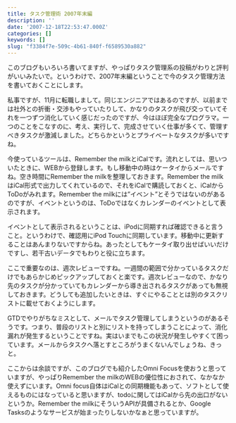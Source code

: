 ```yaml
---
title: タスク管理術 2007年末編
description: ''
date: '2007-12-18T22:53:47.000Z'
categories: []
keywords: []
slug: "f3384f7e-509c-4b61-840f-f6589530a882"
---
```

このブログもいろいろ書いてますが、やっぱりタスク管理系の投稿がわりと評判がいいみたいで。というわけで、2007年末編ということで今のタスク管理方法を書いておくことにします。

私事ですが、11月に転職しまして。同じエンジニアではあるのですが、以前までは社外との折衝・交渉もやっていたりして、かなりのタスクが飛び交っていてそれを一つずつ消化していく感じだったのですが、今はほぼ完全なプログラマ。一つのことをこなすのに、考え、実行して、完成させていく仕事が多くて、管理すべきタスクが激減しました。どちらかというとプライベートなタスクが多いですね。

今使っているツールは、Remember the milkとiCalです。流れとしては、思いついたときに、WEBから登録します。もし移動中の時はケータイからメールですね。空き時間にRemember the milkを整理しておきます。Remember the milkはiCal形式で出力してくれているので、それをiCalで購読しておくと、iCalからToDoがみれます。Remember the milkには”イベント”とそうではないのがあるのですが、イベントというのは、ToDoではなくカレンダーのイベントとして表示されます。

イベントとして表示されるということは、iPodに同期すれば確認できると言うこと。というわけで、確認用にiPod Touchに同期しています。移動中に更新することはあんまりないですからね。あったとしてもケータイ取り出せばいいだけですし、若干古いデータでもわりと役に立ちます。

ここで重要なのは、週次レビューですね。一週間の範囲で分かっているタスクだけでもあらかじめピックアップしておくと楽です。週次レビューなので、かなり先のタスクが分かっていてもカレンダーから導き出されるタスクがあっても無視しておきます。どうしても追加したいときは、すぐにやることとは別のタスクリストに載せておくようにします。

GTDでやりがちなミスとして、メールでタスク管理してしまうというのがあるそうです。つまり、普段のリストと別にリストを持ってしまうことによって、消化漏れが発生するということですね。実はいまでもこの状況が発生しやすくて困っています。メールからタスクへ落とすところがうまくないんでしょうね、きっと。

ここからは余談ですが、このブログでも紹介したOmni Focusを使おうと思っていますが、やっぱりRemember the milkのWEBの優位性におされて、なかなか使えずにいます。Omni focus自体はiCalとの同期機能もあって、ソフトとして使えるものにはなっていると思いますが、todoに関してはiCalから先の出口がないというか。Remember the milkにそういうAPIが具備されるとか、Google Tasksのようなサービスが始まったりしないかなぁと思っていますが。